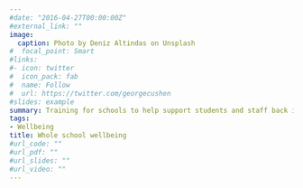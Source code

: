 ```yaml
---
#date: "2016-04-27T00:00:00Z"
#external_link: ""
image:
  caption: Photo by Deniz Altindas on Unsplash
#  focal_point: Smart
#links:
#- icon: twitter
#  icon_pack: fab
#  name: Follow
#  url: https://twitter.com/georgecushen
#slides: example
summary: Training for schools to help support students and staff back into school after an extended break, such as after the COVID-19 lockdown.
tags:
- Wellbeing
title: Whole school wellbeing
#url_code: ""
#url_pdf: ""
#url_slides: ""
#url_video: ""
---
```

